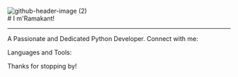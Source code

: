 ![github-header-image (2)](https://github.com/user-attachments/assets/886dd86a-dcc2-462b-b8c6-f983d3b9dc0b)
<br># I m'Ramakant!
________________________________________________________________________________________________________________________________________________________________________________________________________________________
A Passionate and Dedicated Python Developer.
Connect with me:

Languages and Tools:





  Thanks for stopping by!



